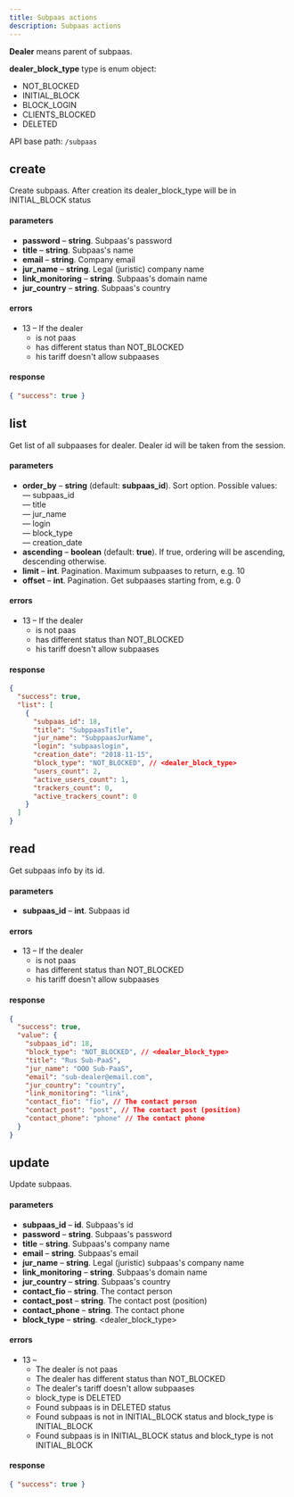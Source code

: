 ```yaml
---
title: Subpaas actions
description: Subpaas actions
---
```


**Dealer** means parent of subpaas.

**dealer\_block\_type** type is enum object:

 * NOT_BLOCKED
 * INITIAL_BLOCK
 * BLOCK_LOGIN
 * CLIENTS_BLOCKED
 * DELETED

API base path: `/subpaas`

## create

Create subpaas. After creation its dealer_block_type will be in INITIAL_BLOCK status

#### parameters

*   **password** – **string**. Subpaas's password
*   **title** – **string**. Subpaas's name
*   **email** – **string**. Company email
*   **jur_name** – **string**. Legal (juristic) company name
*   **link_monitoring** – **string**. Subpaas's domain name
*   **jur_country** – **string**. Subpaas's country

#### errors

* 13 – If the dealer
    * is not paas
    * has different status than NOT_BLOCKED
    * his tariff doesn't allow subpaases


#### response

```json
{ "success": true }
```

## list

Get list of all subpaases for dealer. Dealer id will be taken from the session.

#### parameters

*   **order_by** – **string** (default: **subpaas_id**). Sort option. Possible values:
    <br> — subpaas_id
    <br> — title
    <br> — jur_name
    <br> — login
    <br> — block_type
    <br> — creation_date
*   **ascending** – **boolean** (default: **true**). If true, ordering will be ascending, descending otherwise.
*   **limit** – **int**. Pagination. Maximum subpaases to return, e.g. 10
*   **offset** – **int**. Pagination. Get subpaases starting from, e.g. 0

#### errors 

* 13 – If the dealer
    * is not paas
    * has different status than NOT_BLOCKED
    * his tariff doesn't allow subpaases

#### response

```json
{
  "success": true,
  "list": [
    {
      "subpaas_id": 18,
      "title": "SubppaasTitle",
      "jur_name": "SubppaasJurName",
      "login": "subpaaslogin",
      "creation_date": "2018-11-15",
      "block_type": "NOT_BLOCKED", // <dealer_block_type>
      "users_count": 2,
      "active_users_count": 1,
      "trackers_count": 0,
      "active_trackers_count": 0
    }
  ]
}
```

## read

Get subpaas info by its id.

#### parameters

*   **subpaas_id** – **int**. Subpaas id

#### errors

* 13 – If the dealer
    * is not paas
    * has different status than NOT_BLOCKED
    * his tariff doesn't allow subpaases

#### response

```json
{
  "success": true,
  "value": {
    "subpaas_id": 18,
    "block_type": "NOT_BLOCKED", // <dealer_block_type>
    "title": "Rus Sub-PaaS",
    "jur_name": "OOO Sub-PaaS",
    "email": "sub-dealer@email.com",
    "jur_country": "country",
    "link_monitoring": "link",
    "contact_fio": "fio", // The contact person
    "contact_post": "post", // The contact post (position)
    "contact_phone": "phone" // The contact phone
  }
}
```

## update

Update subpaas.

#### parameters

*   **subpaas_id** – **id**. Subpaas's id
*   **password** – **string**. Subpaas's password
*   **title** – **string**. Subpaas's company name
*   **email** – **string**. Subpaas's email
*   **jur_name** – **string**. Legal (juristic) subpaas's company name
*   **link_monitoring** – **string**. Subpaas's domain name
*   **jur_country** – **string**. Subpaas's country
*   **contact_fio** – **string**. The contact person
*   **contact_post** – **string**. The contact post (position)
*   **contact_phone** – **string**. The contact phone
*   **block_type** – **string**. <dealer\_block\_type>

#### errors

* 13 –
    * The dealer is not paas
    * The dealer has different status than NOT_BLOCKED
    * The dealer's tariff doesn't allow subpaases
    * block_type is DELETED
    * Found subpaas is in DELETED status
    * Found subpaas is not in INITIAL_BLOCK status and block_type is INITIAL_BLOCK
    * Found subpaas is in INITIAL_BLOCK status and block_type is not INITIAL_BLOCK

#### response

```json
{ "success": true }
```